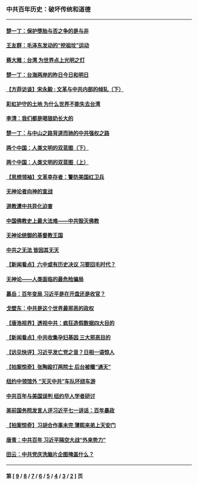 ### 中共百年历史：破坏传统和道德
---
#### [楚一丁：保护堕胎与否之争的是与非](../../pages/nf1176114/n13815642.md?02270430) 
#### [王友群：毛泽东发动的“挖祖坟”运动](../../pages/nf1176114/n13723639.md?02270430) 
#### [蔡大雅：台湾 为世界点上光明之灯](../../pages/nf1176114/n13531530.md?02270430) 
#### [楚一丁：台海两岸的昨日今日和明日](../../pages/nf1176114/n13531468.md?02270430) 
#### [【方菲访谈】宋永毅 : 文革与中共内部的倾轧（下）](../../pages/nf1176114/n13486836.md?02270430) 
#### [彩虹护守的土地 为什么世界不能失去台湾](../../pages/nf1176114/n13476849.md?02270430) 
#### [李清：我们都是喝狼奶长大的](../../pages/nf1176114/n13471478.md?02270430) 
#### [楚一丁：与中山之路背道而驰的中共强权之路](../../pages/nf1176114/n13437270.md?02270430) 
#### [两个中国：人类文明的双蓝图（下）](../../pages/nf1176114/n13423132.md?02270430) 
#### [两个中国：人类文明的双蓝图（上）](../../pages/nf1176114/n13422687.md?02270430) 
#### [【思想领袖】文革幸存者：警防美国红卫兵](../../pages/nf1176114/n13339289.md?02270430) 
#### [无神论者向神的宣战](../../pages/nf1176114/n13281535.md?02270430) 
#### [道教遭中共异化迫害](../../pages/nf1176114/n13281463.md?02270430) 
#### [中国佛教史上最大法难——中共毁灭佛教](../../pages/nf1176114/n13281397.md?02270430) 
#### [无神论统御的基督教王国](../../pages/nf1176114/n13281280.md?02270430) 
#### [中共之无法 皆因其无天](../../pages/nf1176114/n13281088.md?02270430) 
#### [【新闻看点】六中或有历史决议 习要回毛时代？](../../pages/nf1176114/n13222895.md?02270430) 
#### [无神论——人类面临的最危险骗局](../../pages/nf1176114/n13196137.md?02270430) 
#### [慕岳：百年变局 习近平是在开盘还是收官？](../../pages/nf1176114/n13206516.md?02270430) 
#### [戈壁东：中共是这个世界最邪恶的政权](../../pages/nf1176114/n13085641.md?02270430) 
#### [【唐浩视界】透视中共：疯狂造假数据四大目的](../../pages/nf1176114/n13080590.md?02270430) 
#### [【新闻看点】中共收集孕妇基因 三大邪恶目的](../../pages/nf1176114/n13077182.md?02270430) 
#### [【远见快评】习近平发亡党之音？日相一语惊人](../../pages/nf1176114/n13074809.md?02270430) 
#### [【拍案惊奇】张陶殴打两院士 后台被曝“通天”](../../pages/nf1176114/n13070496.md?02270430) 
#### [纽约中领馆外 “天灭中共”车队环绕车游](../../pages/nf1176114/n13070693.md?02270430) 
#### [中共百年与美国误判 纽约华人学者研讨](../../pages/nf1176114/n13067969.md?02270430) 
#### [美前国务院发言人评习近平七一讲话：百年暴政](../../pages/nf1176114/n13066986.md?02270430) 
#### [【拍案惊奇】习胡合作事未完 薄熙来弟上天安门](../../pages/nf1176114/n13065867.md?02270430) 
#### [唐青：中共百年 习近平隔空大战“外来势力”](../../pages/nf1176114/n13065976.md?02270430) 
#### [田云：中共党庆洗脑片企图掩盖什么？](../../pages/nf1176114/n13064395.md?02270430) 

---
#### 第 [ [9](./9.md?02270430) / [8](./8.md?02270430) / [7](./7.md?02270430) / [6](./6.md?02270430) / [5](./5.md?02270430) / [4](./4.md?02270430) / [3](./3.md?02270430) / [2](./2.md?02270430) ] 页
